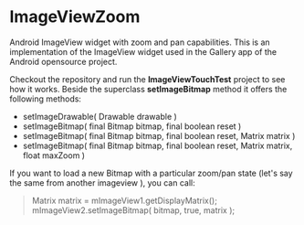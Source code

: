 ImageViewZoom
=============

Android ImageView widget with zoom and pan capabilities.
This is an implementation of the ImageView widget used in the Gallery app of the Android opensource project.

Checkout the repository and run the **ImageViewTouchTest** project to see how it works.
Beside the superclass **setImageBitmap** method it offers the following methods:

* setImageDrawable( Drawable drawable )
* setImageBitmap( final Bitmap bitmap, final boolean reset )
* setImageBitmap( final Bitmap bitmap, final boolean reset, Matrix matrix )
* setImageBitmap( final Bitmap bitmap, final boolean reset, Matrix matrix, float maxZoom )


If you want to load a new Bitmap with a particular zoom/pan state (let's say the same from another imageview ), you can call:
> Matrix matrix = mImageView1.getDisplayMatrix();
> mImageView2.setImageBitmap( bitmap, true, matrix );
